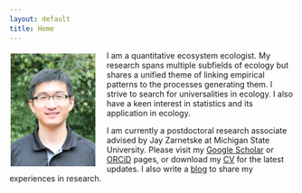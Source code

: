 ```yaml
---
layout: default
title: Home
---
```

<p><img align="left" src="/files/song_potrait.jpg" width="150" style="margin:5px 20px 2px 2px;"/>

I am a quantitative ecosystem ecologist. My research spans multiple subfields of ecology but shares a unified theme of linking empirical patterns to the processes generating them. I strive to search for universalities in ecology. I also have a keen interest in statistics and its application in ecology.</p>

I am currently a postdoctoral research associate advised by Jay Zarnetske at Michigan State University. Please visit my <a href="https://scholar.google.com/citations?user=farbSBEAAAAJ&hl=en">Google Scholar</a> or <a href="https://orcid.org/0000-0001-8225-4490">ORCiD</a> pages, or download my <a href="/files/CV_Song.pdf">CV</a> for the latest updates. I also write a <a href="http://songchao1986.wordpress.com">blog</a> to share my experiences in research.
<br clear="left"/>

